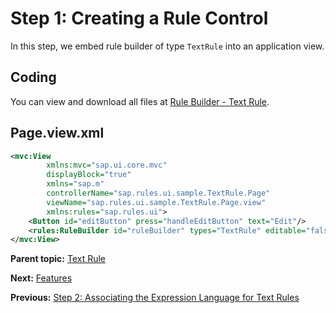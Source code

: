 <!-- loioeefe8c641bee4a46a88c56cb26dc072c -->

# Step 1: Creating a Rule Control

In this step, we embed rule builder of type `TextRule` into an application view.



<a name="loioeefe8c641bee4a46a88c56cb26dc072c__section_mjx_fn3_rz"/>

## Coding

You can view and download all files at [Rule Builder - Text Rule](https://ui5.sap.com/#/entity/sap.rules.ui.RuleBuilder/sample/sap.rules.ui.sample.TextRule).



<a name="loioeefe8c641bee4a46a88c56cb26dc072c__section_e3n_xn3_rz"/>

## Page.view.xml

```xml
<mvc:View
        xmlns:mvc="sap.ui.core.mvc"
        displayBlock="true"
        xmlns="sap.m"
        controllerName="sap.rules.ui.sample.TextRule.Page"
        viewName="sap.rules.ui.sample.TextRule.Page.view"
        xmlns:rules="sap.rules.ui">
    <Button id="editButton" press="handleEditButton" text="Edit"/>
    <rules:RuleBuilder id="ruleBuilder" types="TextRule" editable="false"/>
</mvc:View> 

```

**Parent topic:** [Text Rule](text-rule-80e719a.md "Create a business logic by defining conditions (if, else if) in the form of text that has the result parts (then, else), which is associated with the rule expression language.")

**Next:** [Features](features-e603588.md "")

**Previous:** [Step 2: Associating the Expression Language for Text Rules](step-2-associating-the-expression-language-for-text-rules-34d774f.md "")

